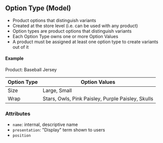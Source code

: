 ## Option Type (Model)
* Product options that distinguish variants
* Created at the store level (i.e. can be used with any product)
* Option types are product options that distinguish variants
* Each Option Type owns one or more Option Values
* A product must be assigned at least one option type to create variants out of it

#### Example
Product: Baseball Jersey

| Option Type | Option Values                                     |
|-------------|---------------------------------------------------|
| Size        | Large, Small                                      |
| Wrap        | Stars, Owls, Pink Paisley, Purple Paisley, Skulls |

### Attributes
* `name`: internal, descriptive name
* `presentation`: "Display" term shown to users
* `position`
